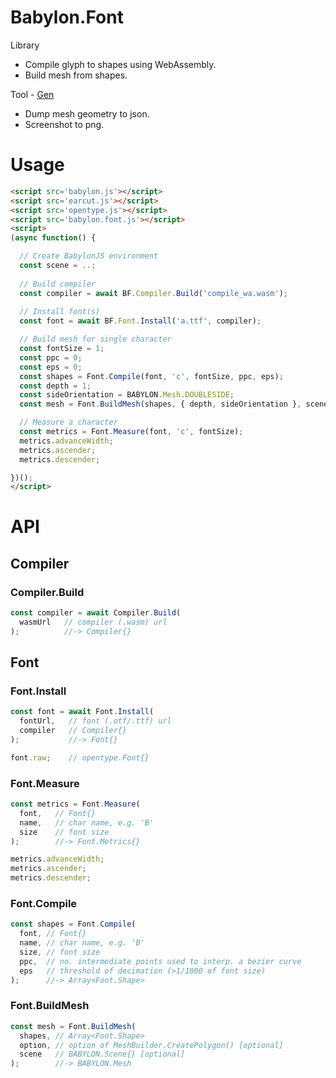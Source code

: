 # Babylon.Font

Library

- Compile glyph to shapes using WebAssembly.
- Build mesh from shapes.

Tool - [Gen][1]

- Dump mesh geometry to json.
- Screenshot to png.

[1]: https://ycw.github.io/Babylon.Font/app/gen/



# Usage

```html
<script src='babylon.js'></script>
<script src='earcut.js'></script>
<script src='opentype.js'></script>
<script src='babylon.font.js'></script>
<script>
(async function() {

  // Create BabylonJS environment
  const scene = ..;
  
  // Build compiler
  const compiler = await BF.Compiler.Build('compile_wa.wasm');
  
  // Install font(s)
  const font = await BF.Font.Install('a.ttf', compiler); 

  // Build mesh for single character
  const fontSize = 1;
  const ppc = 0;
  const eps = 0;
  const shapes = Font.Compile(font, 'c', fontSize, ppc, eps);
  const depth = 1;
  const sideOrientation = BABYLON.Mesh.DOUBLESIDE;
  const mesh = Font.BuildMesh(shapes, { depth, sideOrientation }, scene);

  // Measure a character
  const metrics = Font.Measure(font, 'c', fontSize);
  metrics.advanceWidth;
  metrics.ascender;
  metrics.descender;

})();
</script>
```


# API

## Compiler

### Compiler.Build

```js
const compiler = await Compiler.Build(
  wasmUrl   // compiler (.wasm) url
);          //-> Compiler{} 
```

## Font

### Font.Install

```js
const font = await Font.Install(
  fontUrl,   // font (.otf/.ttf) url 
  compiler   // Compiler{}
);           //-> Font{}

font.raw;    // opentype.Font{}
```

### Font.Measure 

```js
const metrics = Font.Measure(
  font,   // Font{}
  name,   // char name, e.g. 'B'
  size    // font size
);        //-> Font.Metrics{}

metrics.advanceWidth;
metrics.ascender;
metrics.descender;
```

### Font.Compile

```js
const shapes = Font.Compile(
  font, // Font{} 
  name, // char name, e.g. 'B'
  size, // font size
  ppc,  // no. intermediate points used to interp. a bezier curve
  eps   // threshold of decimation (>1/1000 of font size)
);      //-> Array<Font.Shape> 
```

### Font.BuildMesh

```js
const mesh = Font.BuildMesh(
  shapes, // Array<Font.Shape> 
  option, // option of MeshBuilder.CreatePolygon() [optional] 
  scene   // BABYLON.Scene{} [optional]  
);        //-> BABYLON.Mesh
```